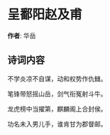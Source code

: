 # 呈鄱阳赵及甫

**作者**: 华岳

## 诗词内容

不学炎凉不自谋，动和权势作仇雠。

笔锋带怒摇山岳，剑气衔冤射斗牛。

龙虎榜中当擢第，麒麟阁上合封侯。

功名未入男儿手，谁肯甘为郡督邮。

